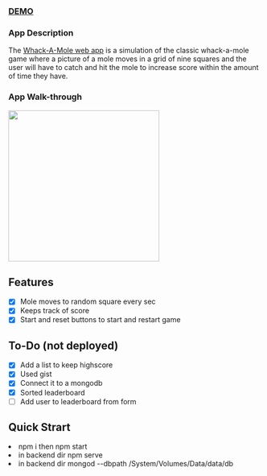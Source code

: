 ### [DEMO](https://zen-goodall-82f929.netlify.app/)

### App Description
The [Whack-A-Mole web app](https://zen-goodall-82f929.netlify.app/) is a simulation of the classic whack-a-mole game where a picture of a mole moves in a grid of nine squares and the user will have to catch and hit the mole to increase score within the amount of time they have.

### App Walk-through
<img src="https://media.giphy.com/media/LmYzlp94qY9DU5q8lI/giphy.gif" width=300><br>

## Features 
- [x] Mole moves to random square every sec
- [x] Keeps track of score
- [x] Start and reset buttons to start and restart game

## To-Do (not deployed)
- [x] Add a list to keep highscore
- [x] Used gist
- [x] Connect it to a mongodb
- [x] Sorted leaderboard
- [ ] Add user to leaderboard from form

## Quick Strart
<li> npm i then npm start </li>
<li> in backend dir npm serve </li>
<li> in backend dir mongod --dbpath /System/Volumes/Data/data/db </li>


